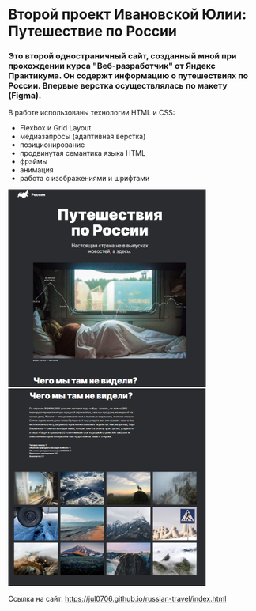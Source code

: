 # Второй проект Ивановской Юлии: Путешествие по России

### Это второй одностраничный сайт, созданный мной при прохождении курса "Веб-разработчик" от Яндекс Практикума. Он содержт информацию о путешествиях по России. Впервые верстка осуществлялась по макету (Figma).

В работе использованы технологии HTML и CSS:

- Flexbox и Grid Layout
- медиазапросы (адаптивная верстка)
- позиционирование
- продвинутая семантика языка HTML
- фрэймы
- анимация
- работа с изображениями и шрифтами

<div>
  <img src="./russia1.png" title="Mesto" alt="страница проекта" width="400" height="400"/>&nbsp;
  <img src="./russia2.png" title="Mesto" alt="сраница проекты с грид сеткой" width="400" height="400"/>&nbsp;
</div>

Ссылка на сайт: https://jul0706.github.io/russian-travel/index.html
